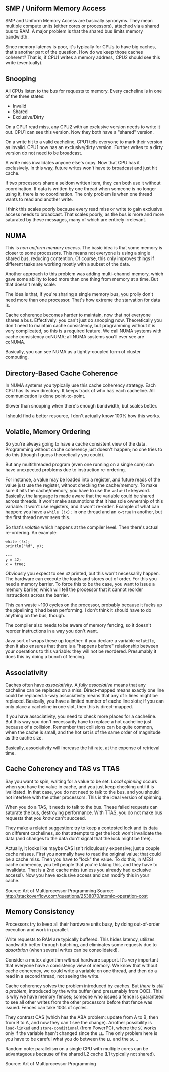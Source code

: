 ## SMP / Uniform Memory Access

SMP and Uniform Memory Access are basically synonyms. They mean
multiple compute units (either cores or processors), attached via a
shared bus to RAM. A major problem is that the shared bus limits
memory bandwidth.

Since memory latency is poor, it's typically for CPUs to have big
caches, that's another part of the question. How do we keep those
caches coherent? That is, if CPU1 writes a memory address, CPU2 should
see this write (eventually).

## Snooping

All CPUs listen to the bus for requests to memory. Every cacheline is
in one of the three states:

* Invalid
* Shared
* Exclusive/Dirty

On a CPU1 read miss, any CPU2 with an exclusive version needs to write
it out. CPU1 can see this version. Now they both have a "shared"
version.

On a write hit to a valid cacheline, CPU1 tells everyone to mark their
version as invalid. CPU1 now has an exclusive/dirty version. Further
writes to a dirty version do not need to be broadcast.

A write miss invalidates anyone else's copy. Now that CPU has it
exclusively. In this way, future writes won't have to broadcast and
just hit cache.

If two processors share a seldom written item, they can both use it
without coordination. If data is written by one thread when someone is
no longer using it, there is no coordination. The only problem is when
one thread wants to read and another write.

I think this scales poorly because every read miss or write to gain
exclusive access needs to broadcast. That scales poorly, as the bus is
more and more saturated by these messages, many of which are entirely
irrelevant.

## NUMA

This is *non uniform memory access*. The basic idea is that some
memory is closer to some processors. This means not everyone is using
a single shared bus, reducing contention. Of course, this only
improves things if different tasks are working mostly with a subset of
the data.

Another approach to this problem was adding multi-channel memory,
which gave some ability to load more than one thing from memory at a
time. But that doesn't really scale.

The idea is that, if you're sharing a single memory bus, you prolly
don't need more than one processor. That's how extreme the starvation
for data is.

Cache coherence becomes harder to maintain, now that not everyone
shares a bus. Effectively: you can't just do snooping
now. Theoretically you don't need to maintain cache consistency, but
programming without it is very complicated, so this is a required
feature. We call NUMA systems with cache consistency ccNUMA; all NUMA
systems you'll ever see are ccNUMA.

Basically, you can see NUMA as a tightly-coupled form of cluster
computing.

## Directory-Based Cache Coherence

In NUMA systems you typically use this cache coherency strategy. Each
CPU has its own directory. It keeps track of who has each
cacheline. All communication is done point-to-point.

Slower than snooping when there's enough bandwidth, but scales better.

I should find a better resource, I don't actually know 100% how this
works.

## Volatile, Memory Ordering

So you're always going to have a cache consistent view of the
data. Programming without cache coherency just doesn't happen; no one
tries to do this (though I guess theoretically you could).

But any multithreaded program (even one running on a single core) can
have unexpected problems due to instruction re-ordering.

For instance, a value may be loaded into a register, and future reads
of the value just use the register, without checking the
cache/memory. To make sure it hits the cache/memory, you have to use
the `volatile` keyword. Basically, the language is made aware that the
variable could be shared across threads. It won't make assumptions
that it has sole ownership of this variable. It won't use registers,
and it won't re-order. Example of what can happen: you have a `while
(!x);` in one thread and an `x=true` in another, but the first thread
never sees this.

So that's *volatile* which happens at the compiler level. Then there's
actual re-ordering. An example:

```
while (!x);
println("%d", y);

---
y = 42;
x = true;
```

Obviously you expect to see `42` printed, but this won't necessarily
happen. The hardware can execute the loads and stores out of
order. For this you need a memory barrier. To force this to be the
case, you want to issue a memory barrier, which will tell the
processor that it cannot reorder instructions across the barrier.

This can waste ~100 cycles on the processor, probably because it fucks
up the pipelining it had been performing. I don't think it should have
to do anything on the bus, though.

The compiler also needs to be aware of memory fencing, so it doesn't
reorder instructions in a way you don't want.

Java sort of wraps these up together: if you declare a variable
`volatile`, then it also ensures that there is a "happens before"
relationship between your operations to this variable: they will not
be reordered. Presumably it does this by doing a bunch of fencing.

## Associativity

Caches often have *associativity*. A *fully associative* means that
any cacheline can be replaced on a miss. Direct-mapped means exactly
one line could be replaced. `k`-way associativity means that any of
`k` lines might be replaced. Basically, you have a limited number of
cache line slots; if you can only place a cacheline in one slot, then
this is direct-mapped.

If you have associativity, you need to check more places for a
cacheline. But this way you don't necessarily have to replace a hot
cacheline just because of a collision. Remember that collisions can be
quite common, when the cache is small, and the hot set is of the same
order of magnitude as the cache size.

Basically, associativity will increase the hit rate, at the expense of
retrieval time.

## Cache Coherency and TAS vs TTAS

Say you want to spin, waiting for a value to be set. *Local spinning*
occurs when you have the value in cache, and you just keep checking
until it is ivalidated. In that case, you do not need to talk to the
bus, and you should not interfere with the other processors. This is
the ideal version of spinning.

When you do a TAS, it needs to talk to the bus. These failed requests
can saturate the bus, destroying performance. With TTAS, you do not
make bus requests that you *know* can't succeed.

They make a related suggestion: try to keep a contested lock and its
data on different cachelines, so that attempts to get the lock won't
invalidate the data (and changes to the data don't signal that the
lock might be free).

Actually, it looks like maybe CAS isn't ridiculously expensive; just a
couple cache misses. First you normally have to read the original
value; that could be a cache miss. Then you have to "lock" the
value. To do this, in MESI cache coherency, you tell people that
you're taking this, and they have to invalidate. That is a 2nd cache
miss (unless you already had exclusive access!). Now you have
exclusive access and can modify this in your cache.

Source: Art of Multiprocessor Programming
Source: http://stackoverflow.com/questions/2538070/atomic-operation-cost

## Memory Consistency

Processors try to keep all their hardware units busy, by doing
out-of-order execution and work in parallel.

Write requests to RAM are typically buffered. This hides latency,
utilizes bandwidth better through batching, and eliminates some
requests due to *absorbtion* (when several writes can be
consolidated).

Consider a mutex algorithm *without* hardware support. It's very
important that everyone have a consistency view of memory. We know
that without cache coherency, we could write a variable on one thread,
and then do a read in a second thread, not seeing the write.

Cache coherency solves the problem introduced by caches. But *there is
still a problem*, introduced by the write buffer (and presumably from
OOE). This is why we have memory fences; someone who issues a fence is
guaranteed to see all other writes from the other processors before
that fence was issued. Fences can take 100s of cycles.

They contrast CAS (which has the ABA problem: update from A to B, then
from B to A, and now they can't see the change). Another possibility
is `load-linked` and `store-conditional` (from PowerPC), where the
`SC` works only if the variable hasn't changed since the `LL`. The
only problem here is you have to be careful what you do between the
`LL` and the `SC`...

Random note: parallelism on a single CPU with multiple cores can be
advantageous because of the shared L2 cache (L1 typically not shared).

Source: Art of Multiprocessor Programming
